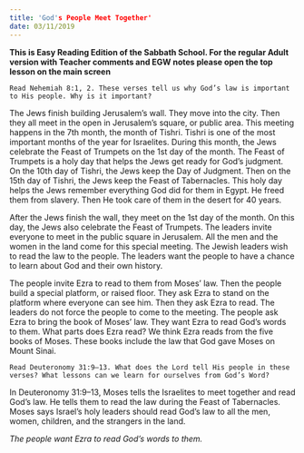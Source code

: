 ```yaml
---
title: 'God's People Meet Together'
date: 03/11/2019
---
```


**This is Easy Reading Edition of the Sabbath School. For the regular Adult version with Teacher comments and EGW notes please open the top lesson on the main screen**

`Read Nehemiah 8:1, 2. These verses tell us why God’s law is important to His people. Why is it important?`

The Jews finish building Jerusalem’s wall. They move into the city. Then they all meet in the open in Jerusalem’s square, or public area. This meeting happens in the 7th month, the month of Tishri. Tishri is one of the most important months of the year for Israelites. During this month, the Jews celebrate the Feast of Trumpets on the 1st day of the month. The Feast of Trumpets is a holy day that helps the Jews get ready for God’s judgment. On the 10th day of Tishri, the Jews keep the Day of Judgment. Then on the 15th day of Tishri, the Jews keep the Feast of Tabernacles. This holy day helps the Jews remember everything God did for them in Egypt. He freed them from slavery. Then He took care of them in the desert for 40 years.

After the Jews finish the wall, they meet on the 1st day of the month. On this day, the Jews also celebrate the Feast of Trumpets. The leaders invite everyone to meet in the public square in Jerusalem. All the men and the women in the land come for this special meeting. The Jewish leaders wish to read the law to the people. The leaders want the people to have a chance to learn about God and their own history.

The people invite Ezra to read to them from Moses’ law. Then the people build a special platform, or raised floor. They ask Ezra to stand on the platform where everyone can see him. Then they ask Ezra to read. The leaders do not force the people to come to the meeting. The people ask Ezra to bring the book of Moses’ law. They want Ezra to read God’s words to them. What parts does Ezra read? We think Ezra reads from the five books of Moses. These books include the law that God gave Moses on Mount Sinai.

`Read Deuteronomy 31:9–13. What does the Lord tell His people in these verses? What lessons can we learn for ourselves from God’s Word?`

In Deuteronomy 31:9–13, Moses tells the Israelites to meet together and read God’s law. He tells them to read the law during the Feast of Tabernacles. Moses says Israel’s holy leaders should read God’s law to all the men, women, children, and the strangers in the land.

_The people want Ezra to read God’s words to them._
